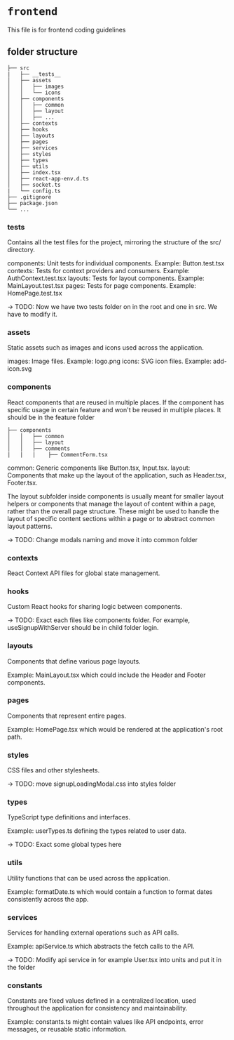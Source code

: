 # `frontend`

This file is for frontend coding guidelines

## folder structure

```
├── src
|   ├── __tests__
│   ├── assets
│   │   ├── images
│   │   └── icons
│   ├── components
│   │   ├── common
│   │   ├── layout
│   │   ├── ...
│   ├── contexts
│   ├── hooks
│   ├── layouts
│   ├── pages
│   ├── services
│   ├── styles
│   ├── types
│   ├── utils
│   ├── index.tsx
│   ├── react-app-env.d.ts
│   ├── socket.ts
|   └── config.ts
├── .gitignore
├── package.json
└── ...
```

### __tests__
Contains all the test files for the project, mirroring the structure of the src/ directory.

components: Unit tests for individual components. Example: Button.test.tsx
contexts: Tests for context providers and consumers. Example: AuthContext.test.tsx
layouts: Tests for layout components. Example: MainLayout.test.tsx
pages: Tests for page components. Example: HomePage.test.tsx

-> TODO: Now we have two tests folder on in the root and one in src. We have to modify it.

### assets
Static assets such as images and icons used across the application.

images: Image files. Example: logo.png
icons: SVG icon files. Example: add-icon.svg

### components
React components that are reused in multiple places. If the component has specific usage in certain feature and won't be reused in multiple places. It should be in the feature folder

```
├── components
│   │   ├── common
│   │   ├── layout
│   │   ├── comments
|   |   |    ├── CommentForm.tsx
```

common: Generic components like Button.tsx, Input.tsx.
layout: Components that make up the layout of the application, such as Header.tsx, Footer.tsx.

The layout subfolder inside components is usually meant for smaller layout helpers or components that manage the layout of content within a page, rather than the overall page structure. These might be used to handle the layout of specific content sections within a page or to abstract common layout patterns.

-> TODO: Change modals naming and move it into common folder  

### contexts
React Context API files for global state management.

### hooks
Custom React hooks for sharing logic between components.

-> TODO: Exact each files like components folder. For example, useSignupWithServer should be in child folder login.

### layouts
Components that define various page layouts.

Example: MainLayout.tsx which could include the Header and Footer components.

### pages
Components that represent entire pages.

Example: HomePage.tsx which would be rendered at the application's root path.

### styles
CSS files and other stylesheets.

-> TODO: move signupLoadingModal.css into styles folder

### types
TypeScript type definitions and interfaces.

Example: userTypes.ts defining the types related to user data.

-> TODO: Exact some global types here

### utils
Utility functions that can be used across the application.

Example: formatDate.ts which would contain a function to format dates consistently across the app.

### services
Services for handling external operations such as API calls.

Example: apiService.ts which abstracts the fetch calls to the API.

-> TODO: Modify api service in for example User.tsx into units and put it in the folder

### constants

Constants are fixed values defined in a centralized location, used throughout the application for consistency and maintainability.

Example: constants.ts might contain values like API endpoints, error messages, or reusable static information.